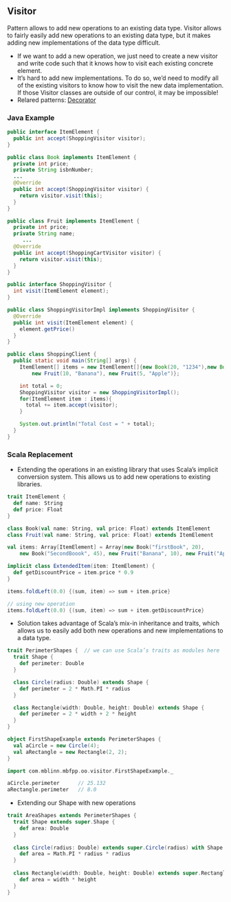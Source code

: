 ## Visitor

Pattern allows to add new operations to an existing data type. Visitor allows to fairly easily add new operations to an existing data type, but it makes adding new implementations of the data type difficult.
 - If we want to add a new operation, we just need to create a new visitor and write code such that it knows how to visit each existing concrete element.
 - It’s hard to add new implementations. To do so, we’d need to modify all of the existing visitors to know how to visit the new data implementation. If those Visitor classes are outside of our control, it may be impossible!
 - Relared patterns: [Decorator](https://github.com/OndrejKucera/knowledge_design_patterns/blob/master/Decorator.md)
 
### Java Example
 ```java
 public interface ItemElement {
   public int accept(ShoppingVisitor visitor);
 }
 
 public class Book implements ItemElement {
   private int price;
   private String isbnNumber;
   ...
   @Override
   public int accept(ShoppingVisitor visitor) {
     return visitor.visit(this);
   }
 }
 
 public class Fruit implements ItemElement {
   private int price;
   private String name;
	  ...
   @Override
   public int accept(ShoppingCartVisitor visitor) {
     return visitor.visit(this);
   }
 }
 
 public interface ShoppingVisitor {
   int visit(ItemElement element);
 }
 
 public class ShoppingVisitorImpl implements ShoppingVisitor {
   @Override
   public int visit(ItemElement element) {
     element.getPrice()
   }
 }
 
 public class ShoppingClient {
   public static void main(String[] args) {
     ItemElement[] items = new ItemElement[]{new Book(20, "1234"),new Book(100, "5678"),
         new Fruit(10, "Banana"), new Fruit(5, "Apple")};

     int total = 0;
     ShoppingVisitor visitor = new ShoppingVisitorImpl();
     for(ItemElement item : items){
       total += item.accept(visitor);
     }

     System.out.println("Total Cost = " + total);
   }
 }
 ```

### Scala Replacement
- Extending the operations in an existing library that uses Scala’s implicit conversion system. This allows us to add new operations to existing libraries.
 ```scala
 trait ItemElement {
   def name: String
   def price: Float
 }
 
 class Book(val name: String, val price: Float) extends ItemElement
 class Fruit(val name: String, val price: Float) extends ItemElement
 
 val items: Array[ItemElement] = Array(new Book("firstBook", 20),
     new Book("SecondBoook", 45), new Fruit("Banana", 10), new Fruit("Apple", 5))
 
 implicit class ExtendedItem(item: ItemElement) {
   def getDiscountPrice = item.price * 0.9
 }
 
 items.foldLeft(0.0) {(sum, item) => sum + item.price}
 
 // using new operation
 items.foldLeft(0.0) {(sum, item) => sum + item.getDiscountPrice}
 ```
 - Solution takes advantage of Scala’s mix-in inheritance and traits, which allows us to easily add both new operations and new implementations to a data type.
 ```scala
 trait PerimeterShapes {  // we can use Scala’s traits as modules here
   trait Shape {
     def perimeter: Double
   }
 
   class Circle(radius: Double) extends Shape {
     def perimeter = 2 * Math.PI * radius
   }
 
   class Rectangle(width: Double, height: Double) extends Shape {
     def perimeter = 2 * width + 2 * height
   }
 }
 
 object FirstShapeExample extends PerimeterShapes {
   val aCircle = new Circle(4);
   val aRectangle = new Rectangle(2, 2);	
 }
 ```

 ```scala
 import com.mblinn.mbfpp.oo.visitor.FirstShapeExample._
 
 aCircle.perimeter      // 25.132
 aRectangle.perimeter   // 8.0
 ```
   - Extending our Shape with new operations
   ```scala
   trait AreaShapes extends PerimeterShapes {
     trait Shape extends super.Shape {
       def area: Double
     }
     
     class Circle(radius: Double) extends super.Circle(radius) with Shape {
       def area = Math.PI * radius * radius
     }
     
     class Rectangle(width: Double, height: Double) extends super.Rectangle(width, height) with Shape {
       def area = width * height
     }	
   }
   ```
